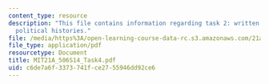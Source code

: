 ```yaml
---
content_type: resource
description: "This file contains information regarding task 2: written report\u2013\
  political histories."
file: /media/https%3A/open-learning-course-data-rc.s3.amazonaws.com/21a-506-the-business-of-politics-a-view-of-latin-america-spring-2014/c6de7a6f3373741fce2755946dd92ce6_MIT21A_506S14_Task4.pdf
file_type: application/pdf
resourcetype: Document
title: MIT21A_506S14_Task4.pdf
uid: c6de7a6f-3373-741f-ce27-55946dd92ce6
---
```

